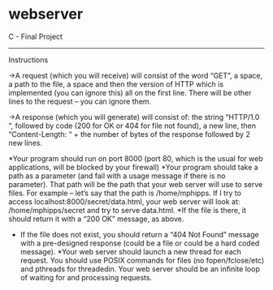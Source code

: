 # webserver
C - Final Project
****************************
Instructions 
  
->A request (which you will receive) will consist of the word “GET”, a space, a path to the file, a space and then the version of HTTP which is implemented (you can ignore this) all on the first line. There will be other lines to the request – you can ignore them.

->A response (which you will generate) will consist of: the string “HTTP/1.0 “, followed by code (200 for OK or 404 for file not found), a new line, then “Content-Length: “ + the number of bytes of the response followed by 2 new lines.

*Your program should run on port 8000 (port 80, which is the usual for web applications, will be blocked by your firewall)
*Your program should take a path as a parameter (and fail with a usage message if there is no parameter). That path will be the path that your web server will use to serve files. For example – let’s say that the path is /home/mphipps. If I try to access localhost:8000/secret/data.html, your web server will look at: /home/mphipps/secret and try to serve data.html. 
*If the file is there, it should return it with a “200 OK” message, as above.
* If the file does not exist, you should return a “404 Not Found” message with a pre-designed response (could be a file or could be a hard coded message).
*Your web server should launch a new thread for each request. You should use POSIX commands for files (no fopen/fclose/etc) and pthreads for threadedin. Your web server should be an infinite loop of waiting for and processing requests. 
